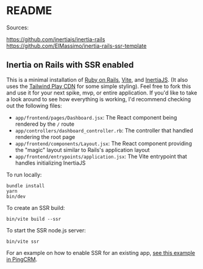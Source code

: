 # README

Sources:

https://github.com/inertiajs/inertia-rails
https://github.com/ElMassimo/inertia-rails-ssr-template

## Inertia on Rails with SSR enabled

This is a minimal installation of [Ruby on Rails](https://github.com/rails/rails), [Vite](https://github.com/vitejs/vite), and [InertiaJS](https://github.com/inertiajs/inertia-rails). (It also uses the [Tailwind Play CDN](https://github.com/tailwindlabs/tailwindcss) for some simple styling).
Feel free to fork this and use it for your next spike, mvp, or entire application. If you'd like to take a look around to see how everything is working, I'd recommend checking out the following files:


- `app/frontend/pages/Dashboard.jsx`: The React component being rendered by the `/` route
- `app/controllers/dashboard_controller.rb`: The controller that handled rendering the root page
- `app/frontend/components/Layout.jsx`: The React component providing the "magic" layout similar to Rails's application layout
- `app/frontend/entrypoints/application.jsx`: The Vite entrypoint that handles initializing InertiaJS


To run locally:

```
bundle install
yarn
bin/dev
```

To create an SSR build:

```
bin/vite build --ssr
```

To start the SSR node.js server:

```
bin/vite ssr
```

For an example on how to enable SSR for an existing app, [see this example in PingCRM](https://github.com/ElMassimo/pingcrm-vite/pull/5).
